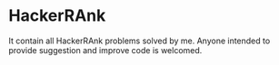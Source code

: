 # HackerRAnk

It contain all HackerRAnk problems solved by me. Anyone intended to provide suggestion and improve code is welcomed.
